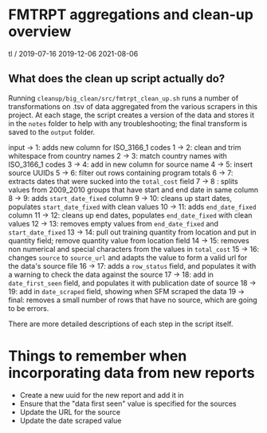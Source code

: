 # FMTRPT aggregations and clean-up overview

tl / 2019-07-16
     2019-12-06
     2021-08-06

## What does the clean up script actually do?

Running `cleanup/big_clean/src/fmtrpt_clean_up.sh` runs a number of transformations on .tsv of data aggregated from the various scrapers in this project. At each stage, the script creates a version of the data and stores it in the `notes` folder to help with any troubleshooting; the final transform is saved to the `output` folder. 

input -> 1: adds new column for ISO_3166_1 codes
1 -> 2: clean and trim whitespace from country names
2 -> 3: match country names with ISO_3166_1 codes
3 -> 4: add in new column for source name
4 -> 5: insert source UUIDs
5 -> 6: filter out rows containing program totals
6 -> 7: extracts dates that were sucked into the `total_cost` field
7 -> 8 : splits values from 2009_2010 groups that have start and end date in same column  
8 -> 9: adds `start_date_fixed` column
9 -> 10: cleans up start dates, populates `start_date_fixed` with clean values
10 -> 11: adds `end_date_fixed` column
11 -> 12: cleans up end dates, populates `end_date_fixed` with clean values
12 -> 13: removes empty values from `end_date_fixed` and `start_date_fixed`
13 -> 14: pull out training quantity from location and put in quantity field; remove quantity value from location field
14 -> 15: removes non numerical and special characters from the values in `total_cost` 
15 -> 16: changes `source` to `source_url` and adapts the value to form a valid url for the data's source file
16 -> 17: adds a `row_status` field, and populates it with a warning to check the data against the source
17 -> 18: add in `date_first_seen` field, and populates it with publication date of source
18 -> 19: add in `date_scraped` field, showing when SFM scraped the data
19 -> final: removes a small number of rows that have no source, which are going to be errors.

There are more detailed descriptions of each step in the script itself.

# Things to remember when incorporating data from new reports

 * Create a new uuid for the new report and add it in
 * Ensure that the "data first seen" value is specified for the sources
 * Update the URL for the source
 * Update the date scraped value
